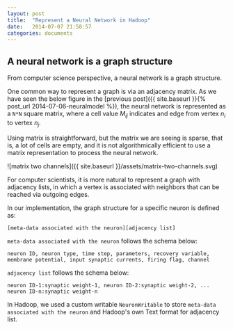 ```yaml
---
layout: post
title:  "Represent a Neural Network in Hadoop"
date:   2014-07-07 21:58:57
categories: documents
---
```


## A neural network is a graph structure

From computer science perspective, a neural network is a graph
structure.

One common way to represent a graph is via an adjacency matrix. As we
have seen the below figure in the [previous post]({{ site.baseurl }}{% post_url 2014-07-06-neuralmodel %}),
the neural network is represented as a `N*N` square matrix, where a
cell value *M<sub>ij</sub>* indicates and edge from vertex *n<sub>i</sub>*
to vertex *n<sub>j</sub>*.

Using matrix is straightforward, but the matrix we are seeing is
sparse, that is, a lot of cells are empty, and it is not algorithmically efficient to use a matrix
representation to process the neural network.

![matrix two channels]({{ site.baseurl }}/assets/matrix-two-channels.svg)
 
For computer scientists, it is more natural to represent a graph with
adjacency lists, in which a vertex is associated with neighbors that
can be reached via outgoing edges. 

In our implementation, the graph structure for a specific neuron is
defined as:

`[meta-data associated with the neuron][adjacency list]`

`meta-data associated with the neuron` follows the schema below:

`neuron ID, neuron type, time step, parameters, recovery variable,
membrane potential, input synaptic currents, firing flag, channel`

`adjacency list` follows the schema below:

`neuron ID-1:synaptic weight-1, neuron ID-2:synaptic weight-2,
... neuron ID-n:synaptic weight-n`

In Hadoop, we used a custom writable `NeuronWritable` to store
`meta-data associated with the neuron` and Hadoop's own Text format
for adjacency list.

